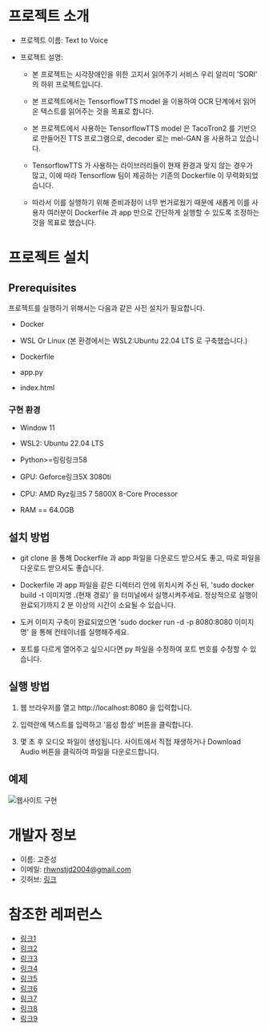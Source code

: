 # 프로젝트 소개

- 프로젝트 이름: Text to Voice

- 프로젝트 설명: 
    - 본 프로젝트는 시각장애인을 위한 고지서 읽어주기 서비스 우리 알리미 'SORI' 의 하위 프로젝트입니다.

    - 본 프로젝트에서는 TensorflowTTS model 을 이용하여 OCR 단계에서 읽어온 텍스트를 읽어주는 것을 목표로 합니다. 

    - 본 프로젝트에서 사용하는 TensorflowTTS model 은 TacoTron2 를 기반으로 만들어진 TTS 프로그램으로, decoder 로는 mel-GAN 을 사용하고 있습니다. 

    - TensorflowTTS 가 사용하는 라이브러리들이 현재 환경과 맞지 않는 경우가 많고, 이에 따라 Tensorflow 팀이 제공하는 기존의 Dockerfile 이 무력화되었습니다. 

    - 따라서 이를 실행하기 위해 준비과정이 너무 번거로웠기 때문에 새롭게 이를 사용자 여러분이 Dockerfile 과 app 만으로 간단하게 실행할 수 있도록 조정하는 것을 목표로 했습니다.

# 프로젝트 설치

## Prerequisites
프로젝트를 실행하기 위해서는 다음과 같은 사전 설치가 필요합니다.

- Docker

- WSL Or Linux (본 환경에서는 WSL2:Ubuntu 22.04 LTS 로 구축했습니다.)

- Dockerfile

- app.py

- index.html 

### 구현 환경

- Window 11

- WSL2: Ubuntu 22.04 LTS

- Python>=링링링크58 

- GPU: Geforce링크5X 3080ti

- CPU: AMD Ryz링크5 7 5800X 8-Core Processor

- RAM == 64.0GB

## 설치 방법

- git clone 을 통해 Dockerfile 과 app 파일을 다운로드 받으셔도 좋고, 따로 파일을 다운로드 받으셔도 좋습니다. 

- Dockerfile 과 app 파일을 같은 디렉터리 안에 위치시켜 주신 뒤, 'sudo docker build -t 이미지명 .(현재 경로)' 을 터미널에서 실행시켜주세요. 정상적으로 실행이 완료되기까지 2 분 이상의 시간이 소요될 수 있습니다.

- 도커 이미지 구축이 완료되었으면 'sudo docker run -d -p 8080:8080 이미지명' 을 통해 컨테이너를 실행해주세요. 

- 포트를 다르게 열어주고 싶으시다면 py 파일을 수정하여 포트 번호를 수정할 수 있습니다. 

## 실행 방법

1. 웹 브라우저를 열고 http://localhost:8080  을 입력합니다.

2. 입력란에 텍스트를 입력하고 '음성 합성' 버튼을 클릭합니다.

3. 몇 초 후 오디오 파일이 생성됩니다. 사이트에서 직접 재생하거나 Download Audio 버튼을 클릭하여 파일을 다운로드합니다.

## 예제
![웹사이트 구현](https://img1.daumcdn.net/thumb/R1280x0/?scode=mtistory2&fname=https%3A%2F%2Fblog.kakaocdn.net%2Fdn%2FbIYsVf%2Fbtr5HqfTkAN%2FWUXR42i04z27ZGRgO7jks0%2Fimg.png)



# 개발자 정보
- 이름: 고준성
- 이메일: rhwnstjd2004@gmail.com
- 깃허브: [링크](https://github.com/KO-JUNSUNG)


# 참조한 레퍼런스

- [링크1](https://github.com/zzw922cn/awesome-speech-recognition-speech-synthesis-papers)
- [링크2](https://joungheekim.github.io/2021/04/02/code-review/)
- [링크3](https://github.com/ttop32/coqui_tts_korea)
- [링크4](https://github.com/hccho2/Tacotron2-Wavenet-Korean-TTS?fbclid=IwAR3oyEWkgYuG2LLhQPZfkkFKnFJRNyGDA2Za1C_DYpmYvfRf8WQaGDH-xNA)
- [링크5](https://pyrasis.com/tts/2023/02/05/FastSpeech2-My-Voice-TTS#%ED%95%84%EC%88%98-%EB%8D%B0%EC%9D%B4%ED%84%B0%5D)
- [링크6](https://github.com/pyrasis/Korean-FastSpeech2-Pytorch)
- [링크7](https://github.com/TensorSpeech/TensorFlowTTS)
- [링크8](https://liusongxiang.github.io/diffsvc/)
- [링크9](https://github.com/NVIDIA/tacotron2)